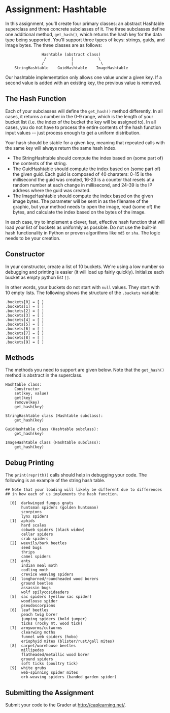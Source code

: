 # Assignment: Hashtable

In this assignment, you'll create four primary classes: an abstract Hashtable superclass and three concrete subclasses of it.  The three subclasses define one additional method, `get_hash()`, which returns the hash key for the data type being supported.  You'll support three types of keys: strings, guids, and image bytes.  The three classes are as follows:

```
                Hashtable (abstract class)
                 /           |           \
                /            |            \
    StringHashtable    GuidHashtable    ImageHashtable
```

Our hashtable implementation only allows one value under a given key.  If a second value is added with an existing key, the previous value is removed.

## The Hash Function

Each of your subclasses will define the `get_hash()` method differently.  In all cases, it returns a number in the 0-9 range, which is the length of your bucket list (i.e. the index of the bucket the key will be assigned to).  In all cases, you do not have to process the entire contents of the hash function input values -- just process enough to get a uniform distribution.

Your hash should be stable for a given key, meaning that repeated calls with the same key will always return the same hash index.

* The StringHashtable should compute the index based on (some part of) the contents of the string.
* The GuidHashtable should compute the index based on (some part of) the given guid.  Each guid is composed of 40 charaters: 0-15 is the millisecond the guid was created, 16-23 is a counter that resets at a random number at each change in millisecond, and 24-39 is the IP address where the guid was created.
* The ImageHashtable should compute the index based on the given image bytes.  The parameter will be sent in as the filename of the graphic, but your method needs to open the image, read (some of) the bytes, and calculate the index based on the bytes of the image.

In each case, try to implement a clever, fast, effective hash function that will load your list of buckets as uniformly as possible.  Do not use the built-in hash functionality in Python or proven algorithms like `md5` or `sha`.  The logic needs to be your creation.

## Constructor

In your constructor, create a list of 10 buckets.  We're using a low number so debugging and printing is easier (it will load up fairly quickly).  Initialize each bucket as empty python list `[]`.

In other words, your buckets do not start with `null` values.  They start with 10 empty lists.  The following shows the structure of the `.buckets` variable:

```
.buckets[0] = [ ]
.buckets[1] = [ ]
.buckets[2] = [ ]
.buckets[3] = [ ]
.buckets[4] = [ ]
.buckets[5] = [ ]
.buckets[6] = [ ]
.buckets[7] = [ ]
.buckets[8] = [ ]
.buckets[9] = [ ]
```


## Methods

The methods you need to support are given below.  Note that the `get_hash()` method is abstract in the superclass.

```
Hashtable class:
    Constructor
    set(key, value)
    get(key)
    remove(key)
    get_hash(key)

StringHashtable class (Hashtable subclass):
    get_hash(key)

GuidHashtable class (Hashtable subclass):
    get_hash(key)

ImageHashtable class (Hashtable subclass):
    get_hash(key)

```


## Debug Printing

The `print(repr(th))` calls should help in debugging your code. The following is an example of the string hash table.

```
## Note that your loading will likely be different due to differences
## in how each of us implements the hash function.

  [0]  darkwinged fungus gnats
       huntsman spiders (golden huntsman)
       scorpions
       lynx spiders
  [1]  aphids
       hard scales
       cobweb spiders (black widow)
       cellar spiders
       crab spiders
  [2]  weevils/bark beetles
       seed bugs
       thrips
       camel spiders
  [3]  ants
       indian meal moth
       codling moth
       crevice weaving spiders
  [4]  longhorned/roundheaded wood borers
       ground beetles
       assassin bugs
       wolf spilycosidaeders
  [5]  sac spiders (yellow sac spider)
       woodlouse spider
       pseudoscorpions
  [6]  leaf beetles
       peach twig borer
       jumping spiders (bold jumper)
       ticks (rocky mt. wood tick)
  [7]  armyworms/cutworms
       clearwing moths
       funnel web spiders (hobo)
       eriophyid mites (blister/rust/gall mites)
  [8]  carpet/warehouse beetles
       millipedes
       flatheaded/metallic wood borer
       ground spiders
       soft ticks (poultry tick)
  [9]  white grubs
       web-spinning spider mites
       orb-weaving spiders (banded garden spider)

```



## Submitting the Assignment

Submit your code to the Grader at http://caplearning.net/.
